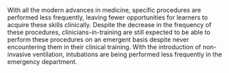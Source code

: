 With all the modern advances in medicine, specific procedures are performed less frequently, leaving fewer opportunities for learners to acquire these skills clinically. Despite the decrease in the frequency of these procedures, clinicians-in-training are still expected to be able to perform these procedures on an emergent basis despite never encountering them in their clinical training. With the introduction of non-invasive ventilation, intubations are being performed less frequently in the emergency department.